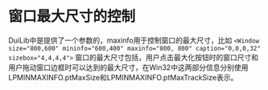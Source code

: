 # 窗口最大尺寸的控制 #
DuiLib中是提供了一个参数的，maxinfo用于控制窗口的最大尺寸，比如
   `<Window size="800,600" mininfo="600,400" maxinfo="800, 800" caption="0,0,0,32" sizebox="4,4,4,4">`
窗口的最大尺寸包括，用户点击最大化按钮时的窗口尺寸和用户拖动窗口边框时可以达到的最大尺寸，在Win32中这两部分信息分别使用LPMINMAXINFO.ptMaxSize和LPMINMAXINFO.ptMaxTrackSize表示。
